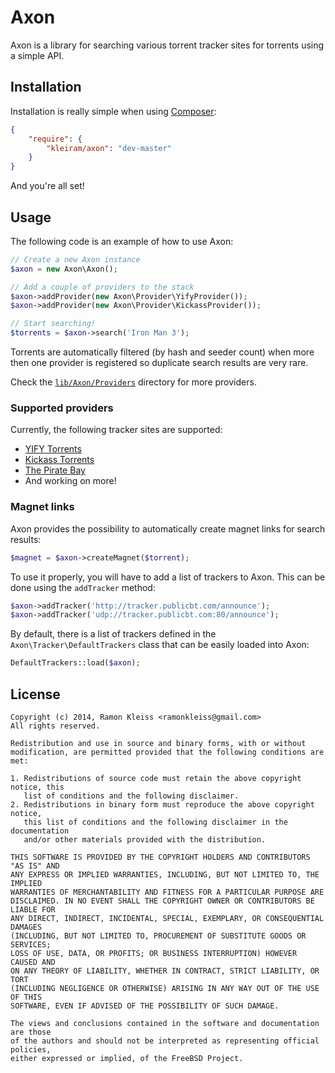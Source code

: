 # Axon

Axon is a library for searching various torrent tracker sites for torrents using
a simple API.

## Installation

Installation is really simple when using [Composer](http://getcomposer.org):

```json
{
    "require": {
        "kleiram/axon": "dev-master"
    }
}
```

And you're all set!

## Usage

The following code is an example of how to use Axon:

```php
// Create a new Axon instance
$axon = new Axon\Axon();

// Add a couple of providers to the stack
$axon->addProvider(new Axon\Provider\YifyProvider());
$axon->addProvider(new Axon\Provider\KickassProvider());

// Start searching!
$torrents = $axon->search('Iron Man 3');
```

Torrents are automatically filtered (by hash and seeder count) when more then
one provider is registered so duplicate search results are very rare.

Check the [`lib/Axon/Providers`](https://github.com/kleiram/axon/tree/master/lib/Axon/Providers)
directory for more providers.

### Supported providers

Currently, the following tracker sites are supported:

 - [YIFY Torrents](https://github.com/kleiram/axon/blob/master/lib/Axon/Provider/YifyProvider.php)
 - [Kickass Torrents](https://github.com/kleiram/axon/blob/master/lib/Axon/Provider/KickassProvider.php)
 - [The Pirate Bay](https://github.com/kleiram/axon/blob/master/lib/Axon/Provider/PirateBayProvider.php)
 - And working on more!

### Magnet links

Axon provides the possibility to automatically create magnet links for search
results:

```php
$magnet = $axon->createMagnet($torrent);
```

To use it properly, you will have to add a list of trackers to Axon. This can
be done using the `addTracker` method:

```php
$axon->addTracker('http://tracker.publicbt.com/announce');
$axon->addTracker('udp://tracker.publicbt.com:80/announce');
```

By default, there is a list of trackers defined in the `Axon\Tracker\DefaultTrackers`
class that can be easily loaded into Axon:

```php
DefaultTrackers::load($axon);
```

## License

```
Copyright (c) 2014, Ramon Kleiss <ramonkleiss@gmail.com>
All rights reserved.

Redistribution and use in source and binary forms, with or without
modification, are permitted provided that the following conditions are met:

1. Redistributions of source code must retain the above copyright notice, this
   list of conditions and the following disclaimer.
2. Redistributions in binary form must reproduce the above copyright notice,
   this list of conditions and the following disclaimer in the documentation
   and/or other materials provided with the distribution.

THIS SOFTWARE IS PROVIDED BY THE COPYRIGHT HOLDERS AND CONTRIBUTORS "AS IS" AND
ANY EXPRESS OR IMPLIED WARRANTIES, INCLUDING, BUT NOT LIMITED TO, THE IMPLIED
WARRANTIES OF MERCHANTABILITY AND FITNESS FOR A PARTICULAR PURPOSE ARE
DISCLAIMED. IN NO EVENT SHALL THE COPYRIGHT OWNER OR CONTRIBUTORS BE LIABLE FOR
ANY DIRECT, INDIRECT, INCIDENTAL, SPECIAL, EXEMPLARY, OR CONSEQUENTIAL DAMAGES
(INCLUDING, BUT NOT LIMITED TO, PROCUREMENT OF SUBSTITUTE GOODS OR SERVICES;
LOSS OF USE, DATA, OR PROFITS; OR BUSINESS INTERRUPTION) HOWEVER CAUSED AND
ON ANY THEORY OF LIABILITY, WHETHER IN CONTRACT, STRICT LIABILITY, OR TORT
(INCLUDING NEGLIGENCE OR OTHERWISE) ARISING IN ANY WAY OUT OF THE USE OF THIS
SOFTWARE, EVEN IF ADVISED OF THE POSSIBILITY OF SUCH DAMAGE.

The views and conclusions contained in the software and documentation are those
of the authors and should not be interpreted as representing official policies,
either expressed or implied, of the FreeBSD Project.
```
